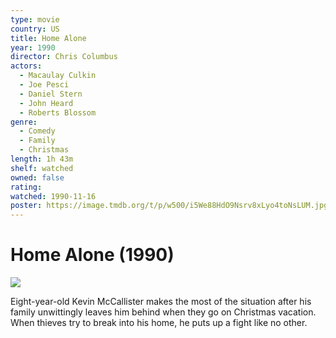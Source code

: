 ```yaml
---
type: movie
country: US
title: Home Alone
year: 1990
director: Chris Columbus
actors:
  - Macaulay Culkin
  - Joe Pesci
  - Daniel Stern
  - John Heard
  - Roberts Blossom
genre:
  - Comedy
  - Family
  - Christmas
length: 1h 43m
shelf: watched
owned: false
rating:
watched: 1990-11-16
poster: https://image.tmdb.org/t/p/w500/i5We88HdO9Nsrv8xLyo4toNsLUM.jpg
---
```


# Home Alone (1990)

![](https://image.tmdb.org/t/p/w500/i5We88HdO9Nsrv8xLyo4toNsLUM.jpg)

Eight-year-old Kevin McCallister makes the most of the situation after his family unwittingly leaves him behind when they go on Christmas vacation. When thieves try to break into his home, he puts up a fight like no other.